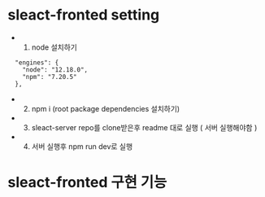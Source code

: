 # sleact-fronted setting
+ 1.   node 설치하기 
```
  "engines": {
    "node": "12.18.0",
    "npm": "7.20.5"
  },
```
+ 2.   npm i (root package dependencies 설치하기)
+ 3.   sleact-server repo를 clone받은후 readme 대로 실행 ( 서버 실행해야함 )
+ 4.   서버 실행후 npm run dev로 실행

# sleact-fronted 구현 기능
